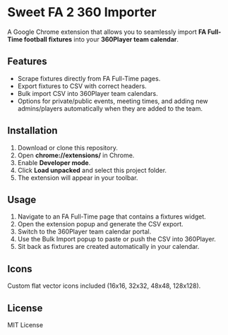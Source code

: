 # Sweet FA 2 360 Importer

A Google Chrome extension that allows you to seamlessly import **FA Full-Time football fixtures** into your **360Player team calendar**.

## Features

- Scrape fixtures directly from FA Full-Time pages.
- Export fixtures to CSV with correct headers.
- Bulk import CSV into 360Player team calendars.
- Options for private/public events, meeting times, and adding new admins/players automatically when they are added to the team.

## Installation

1. Download or clone this repository.
2. Open **chrome://extensions/** in Chrome.
3. Enable **Developer mode**.
4. Click **Load unpacked** and select this project folder.
5. The extension will appear in your toolbar.

## Usage

1. Navigate to an FA Full-Time page that contains a fixtures widget.
2. Open the extension popup and generate the CSV export.
3. Switch to the 360Player team calendar portal.
4. Use the Bulk Import popup to paste or push the CSV into 360Player.
5. Sit back as fixtures are created automatically in your calendar.

## Icons

Custom flat vector icons included (16x16, 32x32, 48x48, 128x128).

## License

MIT License
